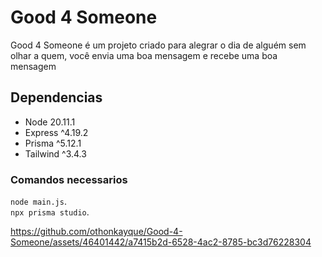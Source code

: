 # Good 4 Someone

Good 4 Someone é um projeto criado para alegrar o dia de alguém sem olhar a quem, você envia uma boa mensagem e recebe uma boa mensagem 

## Dependencias
 * Node 20.11.1
 * Express ^4.19.2
 * Prisma ^5.12.1
 * Tailwind ^3.4.3


### Comandos necessarios
`node main.js`.   
`npx prisma studio`.







https://github.com/othonkayque/Good-4-Someone/assets/46401442/a7415b2d-6528-4ac2-8785-bc3d76228304






